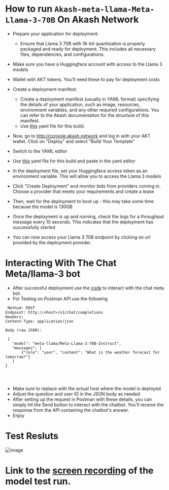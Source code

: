 # How to run `Akash-meta-llama-Meta-Llama-3-70B` On Akash Network
- Prepare your application for deployment:

    - Ensure that Llama 3 70B with 16-bit quantization is properly packaged and ready for deployment. This includes all necessary files, dependencies, and configurations.

- Make sure you have a Huggingface account with access to the Llama 3 models
- Wallet with AKT tokens. You'll need these to pay for deployment  costs     

- Create a deployment manifest:

   - Create a deployment manifest (usually in YAML format) specifying the details of your application, such as image, resources, environment variables, and any other required configurations. You can refer to the 
      Akash documentation for the structure of this manifest.
   - Use [this](https://github.com/Firewallg/Akash-meta-llama-Meta-Llama-3-70B-Instruct/blob/main/yaml.yaml) yaml file for this build.

- Now, go to http://console.akash.network and log in with your AKT wallet.  Click on "Deploy" and select "Build Your Template"
- Switch to the YAML editor
- Use [this](https://github.com/Firewallg/Akash-meta-llama-Meta-Llama-3-70B-Instruct/blob/main/yaml.yaml) yaml file for this build and paste in the yaml editor
- In the deployment file, set your Huggingface access token as an  environment variable. This will allow you to access the Llama 3 models
- Click "Create Deployment" and monitor bids from providers coming  in. Choose a provider that meets your requirements and create a lease
- Then, wait for the deployment to boot up - this may take some time because the model is 130GB
- Once the deployment is up and running, check the logs for a  throughput message every 10 seconds. This indicates that the deployment  has successfully started
- You can now access your Llama 3 70B endpoint  by clicking on url  provided by the deployment provider.
     
# Interacting With The Chat Meta/llama-3 bot

- After successful deployment use the [code]() to interact with the chat meta bot.
- For Testing on Postman API use the following
 ```
  Method: POST
Endpoint: http://<host>/v1/chat/completions
Headers:
Content-Type: application/json

Body (raw JSON):
      
  {
    "model": "meta-llama/Meta-Llama-3-70B-Instruct",
    "messages": [
        {"role": "user", "content": "What is the weather forecast for tomorrow?"}
    ]
}


      
  ```
- Make sure to replace <host> with the actual host where the model is deployed
- Adjust the question and user ID in the JSON body as needed
- After setting up the request in Postman with these details, you can simply hit the Send button to interact with the chatbot. You'll receive the response from the API containing the chatbot's answer.
- Enjoy

# Test Resluts
![image](https://github.com/Firewallg/Akash-meta-llama-Meta-Llama-3-70B-Instruct/assets/97313245/94015a44-d0c5-4117-a4d0-ddc9530599cd)
# Link to the [screen recording](https://youtu.be/iluT2lOf7Bg) of the model test run.
